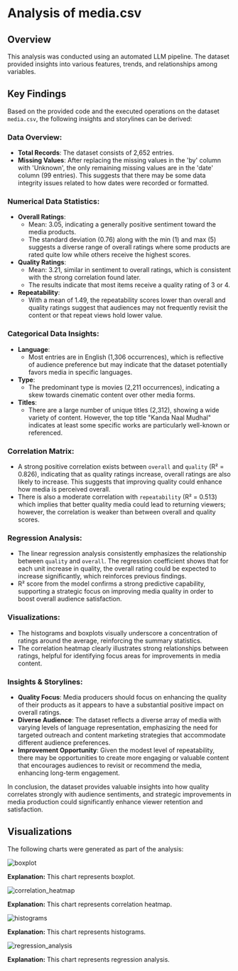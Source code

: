 # Analysis of media.csv

## Overview

This analysis was conducted using an automated LLM pipeline. The dataset provided insights into various features, trends, and relationships among variables.

## Key Findings

Based on the provided code and the executed operations on the dataset `media.csv`, the following insights and storylines can be derived:

### Data Overview:
- **Total Records**: The dataset consists of 2,652 entries.
- **Missing Values**: After replacing the missing values in the 'by' column with 'Unknown', the only remaining missing values are in the 'date' column (99 entries). This suggests that there may be some data integrity issues related to how dates were recorded or formatted.

### Numerical Data Statistics:
- **Overall Ratings**:
  - Mean: 3.05, indicating a generally positive sentiment toward the media products.
  - The standard deviation (0.76) along with the min (1) and max (5) suggests a diverse range of overall ratings where some products are rated quite low while others receive the highest scores.
- **Quality Ratings**:
  - Mean: 3.21, similar in sentiment to overall ratings, which is consistent with the strong correlation found later.
  - The results indicate that most items receive a quality rating of 3 or 4.
- **Repeatability**:
  - With a mean of 1.49, the repeatability scores lower than overall and quality ratings suggest that audiences may not frequently revisit the content or that repeat views hold lower value.

### Categorical Data Insights:
- **Language**:
  - Most entries are in English (1,306 occurrences), which is reflective of audience preference but may indicate that the dataset potentially favors media in specific languages.
- **Type**:
  - The predominant type is movies (2,211 occurrences), indicating a skew towards cinematic content over other media forms.
- **Titles**:
  - There are a large number of unique titles (2,312), showing a wide variety of content. However, the top title "Kanda Naal Mudhal" indicates at least some specific works are particularly well-known or referenced.
  
### Correlation Matrix:
- A strong positive correlation exists between `overall` and `quality` (R² = 0.826), indicating that as quality ratings increase, overall ratings are also likely to increase. This suggests that improving quality could enhance how media is perceived overall.
- There is also a moderate correlation with `repeatability` (R² = 0.513) which implies that better quality media could lead to returning viewers; however, the correlation is weaker than between overall and quality scores.

### Regression Analysis:
- The linear regression analysis consistently emphasizes the relationship between `quality` and `overall`. The regression coefficient shows that for each unit increase in quality, the overall rating could be expected to increase significantly, which reinforces previous findings.
- R² score from the model confirms a strong predictive capability, supporting a strategic focus on improving media quality in order to boost overall audience satisfaction.

### Visualizations:
- The histograms and boxplots visually underscore a concentration of ratings around the average, reinforcing the summary statistics.
- The correlation heatmap clearly illustrates strong relationships between ratings, helpful for identifying focus areas for improvements in media content.

### Insights & Storylines:
- **Quality Focus**: Media producers should focus on enhancing the quality of their products as it appears to have a substantial positive impact on overall ratings.
- **Diverse Audience**: The dataset reflects a diverse array of media with varying levels of language representation, emphasizing the need for targeted outreach and content marketing strategies that accommodate different audience preferences.
- **Improvement Opportunity**: Given the modest level of repeatability, there may be opportunities to create more engaging or valuable content that encourages audiences to revisit or recommend the media, enhancing long-term engagement.

In conclusion, the dataset provides valuable insights into how quality correlates strongly with audience sentiments, and strategic improvements in media production could significantly enhance viewer retention and satisfaction.

## Visualizations

The following charts were generated as part of the analysis:

![boxplot](boxplot.png)

**Explanation:** This chart represents boxplot.

![correlation_heatmap](correlation_heatmap.png)

**Explanation:** This chart represents correlation heatmap.

![histograms](histograms.png)

**Explanation:** This chart represents histograms.

![regression_analysis](regression_analysis.png)

**Explanation:** This chart represents regression analysis.

